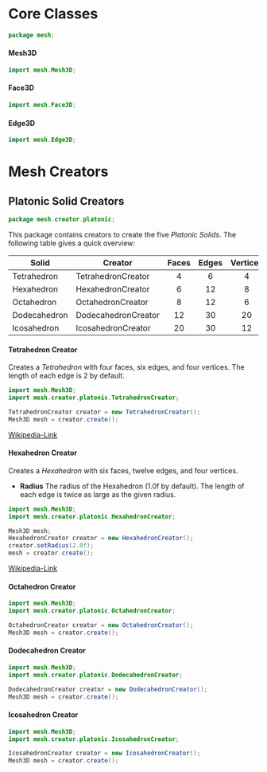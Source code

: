 # Core Classes
```java
package mesh;
```
#### Mesh3D
```java
import mesh.Mesh3D;
```

#### Face3D
```java
import mesh.Face3D;
```

#### Edge3D
```java
import mesh.Edge3D;
```

# Mesh Creators

## Platonic Solid Creators
```java
package mesh.creator.platonic;
```
This package contains creators to create the five *Platonic Solids*.
The following table gives a quick overview:

| Solid        | Creator             | Faces | Edges | Vertices |
|--------------|---------------------|:-----:|:-----:|:--------:|
| Tetrahedron  | TetrahedronCreator  | 4     | 6     | 4        |
| Hexahedron   | HexahedronCreator   | 6     | 12    | 8        |
| Octahedron   | OctahedronCreator   | 8     | 12    | 6        |
| Dodecahedron | DodecahedronCreator | 12    | 30    | 20       |
| Icosahedron  | IcosahedronCreator  | 20    | 30    | 12       |

#### Tetrahedron Creator
Creates a *Tetrahedron* with four faces, six edges, and four vertices.
The length of each edge is 2 by default.

```java
import mesh.Mesh3D;
import mesh.creator.platonic.TetrahedronCreator;

TetrahedronCreator creator = new TetrahedronCreator();
Mesh3D mesh = creator.create();
```
[Wikipedia-Link](https://en.wikipedia.org/wiki/Tetrahedron)

#### Hexahedron Creator
Creates a *Hexahedron* with six faces, twelve edges, and four vertices.
* **Radius** The radius of the Hexahedron (1.0f by default). The length of each edge is twice as large as the given radius.

```java
import mesh.Mesh3D;
import mesh.creator.platonic.HexahedronCreator;

Mesh3D mesh;
HexahedronCreator creator = new HexahedronCreator();
creator.setRadius(2.0f);
mesh = creator.create();
```
[Wikipedia-Link](https://en.wikipedia.org/wiki/Cube)

#### Octahedron Creator
```java
import mesh.Mesh3D;
import mesh.creator.platonic.OctahedronCreator;

OctahedronCreator creator = new OctahedronCreator();
Mesh3D mesh = creator.create();
```
#### Dodecahedron Creator
```java
import mesh.Mesh3D;
import mesh.creator.platonic.DodecahedronCreator;

DodecahedronCreator creator = new DodecahedronCreator();
Mesh3D mesh = creator.create();
```
#### Icosahedron Creator
```java
import mesh.Mesh3D;
import mesh.creator.platonic.IcosahedronCreator;

IcosahedronCreator creator = new IcosahedronCreator();
Mesh3D mesh = creator.create();
```
